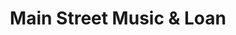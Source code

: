 ---
title: "Main Street Music & Loan"
url: /north-wilkesboro/main-street-music-and-loan/
shop: music
---
